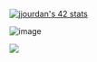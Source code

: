 
[![jjourdan's 42 stats](https://badge42.herokuapp.com/api/stats/jjourdan?darkmode=true)](https://github.com/JaeSeoKim/badge42)

![image](https://img.shields.io/badge/Gmail-D14836?style=for-the-badge&logo=gmail&logoColor=white)

<a href="mailto:jjourdan@student.42lyon.fr"><img src="https://img.shields.io/badge/Gmail-D14836?style=for-the-badge&logo=gmail&logoColor=white"></a>
